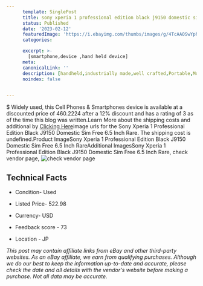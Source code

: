 ```yaml
---
      template: SinglePost
      title: sony xperia 1 professional edition black j9150 domestic sim free 6 5 inch rare
      status: Published
      date: '2023-02-12'
      featuredImage: 'https://i.ebayimg.com/thumbs/images/g/4TcAAOSwYphj2KbG/s-l225.jpg'
      categories: 

      excerpt: >-
        [smartphone,device ,hand held device]
      meta:
      canonicalLink: ''
      description: [handheld,industrially made,well crafted,Portable,Mobile,Compact,Convenient,Lightweight,Maneuverable,Man-portable,Miniature,Carriable,Hand-held,Light,Holdable,Transportable,Mobile device,Pocket-sized,On-the-go,Wireless,Cordless,Compact size,Convenient size, smartphone,device ,hand held device]
      noindex: false

        
---
```

$
    Widely used, this Cell Phones & Smartphones device is available at a discounted price of 460.2224 after a 12% discount and has a rating of 3 as of the time this blog was written.Learn More about the shipping costs and additional by [Clicking Here](https://www.ebay.com/itm/185757099824?hash=item2b3ffc6730%3Ag%3A4TcAAOSwYphj2KbG&mkevt=1&mkcid=1&mkrid=711-53200-19255-0&campid=%253CePNCampaignId%253E&customid=%253CreferenceId%253E&toolid=10049)image urls for the Sony Xperia 1 Professional Edition Black J9150 Domestic Sim Free 6.5 Inch Rare. The shipping cost is undefined.Product ImageSony Xperia 1 Professional Edition Black J9150 Domestic Sim Free 6.5 Inch RareAdditional ImagesSony Xperia 1 Professional Edition Black J9150 Domestic Sim Free 6.5 Inch Rare, check vendor page, ![check vendor page](https://origin-galleryplus.ebayimg.com/ws/web/185757099824_2_0_1/225x225.jpg,https://origin-galleryplus.ebayimg.com/ws/web/185757099824_3_0_1/225x225.jpg,https://origin-galleryplus.ebayimg.com/ws/web/185757099824_4_0_1/225x225.jpg,https://origin-galleryplus.ebayimg.com/ws/web/185757099824_5_0_1/225x225.jpg,https://origin-galleryplus.ebayimg.com/ws/web/185757099824_6_0_1/225x225.jpg)
    
    

 ## Technical Facts 



     
      

 - Condition- Used 


      

 - Listed Price- 522.98 


      

 - Currency- USD 


      

 - Feedback score - 73 


      

 - Location - JP 


      
      

 *_This post may contain affiliate links from eBay and other third-party websites. As an eBay affiliate, we earn from qualifying purchases. Although we do our best to keep the information up-to-date and accurate, please check the date and all details with the vendor's website before making a purchase. Not all data may be accurate._*



    
    
    
    
    